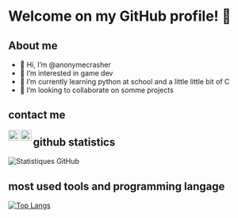 # Welcome on my GitHub profile! 👋
## About me
- 👋 Hi, I’m @anonymecrasher
- 👀 I’m interested in game dev
- 🌱 I’m currently learning python at school and a little little bit of C
- 💞️ I’m looking to collaborate on somme projects

## contact me 
[<img align="left" alt="Gmail" width="22px" src="https://simpleicons.org/icons/gmail.svg" />](mailto:matvanrijsel@gmail.com)
[<img align="left" alt="Discord" width="22px" src="https://simpleicons.org/icons/discord.svg" />](https://discordapp.com/users/555799427176988672) 

## github statistics
![Statistiques GitHub](https://github-readme-stats.vercel.app/api?username=anonymecrasher&show_icons=true&theme=dark)

## most used tools and programming langage
[![Top Langs](https://github-readme-stats.vercel.app/api/top-langs/?username=aonyecrasher&layout=compact&theme=dark)](https://github.com/anonymecrasher)




<!---
anonymecrasher/anonymecrasher is a ✨ special ✨ repository because its `README.md` (this file) appears on your GitHub profile.
You can click the Preview link to take a look at your changes.
--->
